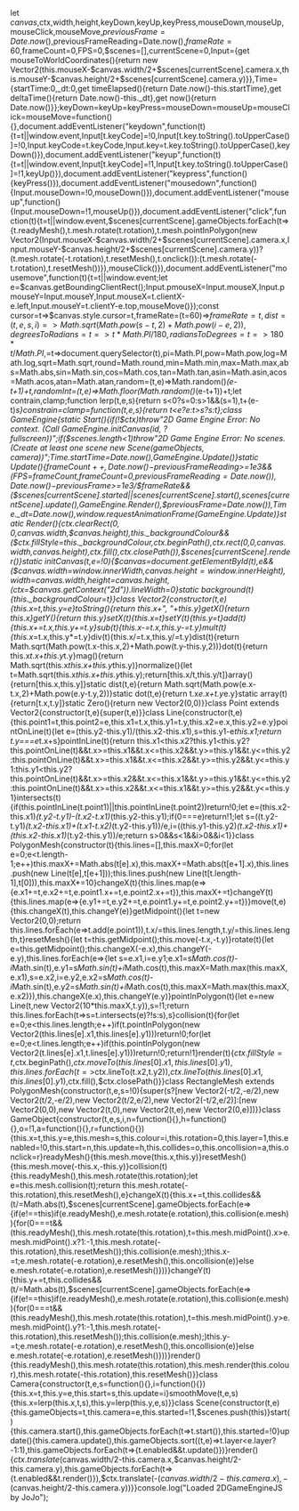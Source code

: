 let $canvas,$ctx,width,height,keyDown,keyUp,keyPress,mouseDown,mouseUp,mouseClick,mouseMove,$previousFrame=Date.now(),$previousFrameReading=Date.now(),$frameRate=60,$frameCount=0,FPS=0,$scenes=[],currentScene=0,Input={get mouseToWorldCoordinates(){return new Vector2(this.mouseX-$canvas.width/2+$scenes[currentScene].camera.x,this.mouseY-$canvas.height/2+$scenes[currentScene].camera.y)}},Time={startTime:0,_dt:0,get timeElapsed(){return Date.now()-this.startTime},get deltaTime(){return Date.now()-this._dt},get now(){return Date.now()}};keyDown=keyUp=keyPress=mouseDown=mouseUp=mouseClick=mouseMove=function(){},document.addEventListener("keydown",function(t){t=t||window.event,Input[t.keyCode]=!0,Input[t.key.toString().toUpperCase()]=!0,Input.keyCode=t.keyCode,Input.key=t.key.toString().toUpperCase(),keyDown()}),document.addEventListener("keyup",function(t){t=t||window.event,Input[t.keyCode]=!1,Input[t.key.toString().toUpperCase()]=!1,keyUp()}),document.addEventListener("keypress",function(){keyPress()}),document.addEventListener("mousedown",function(){Input.mouseDown=!0,mouseDown()}),document.addEventListener("mouseup",function(){Input.mouseDown=!1,mouseUp()}),document.addEventListener("click",function(t){t=t||window.event,$scenes[currentScene].gameObjects.forEach(t=>{t.readyMesh(),t.mesh.rotate(t.rotation),t.mesh.pointInPolygon(new Vector2(Input.mouseX-$canvas.width/2+$scenes[currentScene].camera.x,Input.mouseY-$canvas.height/2+$scenes[currentScene].camera.y))?(t.mesh.rotate(-t.rotation),t.resetMesh(),t.onclick()):(t.mesh.rotate(-t.rotation),t.resetMesh())}),mouseClick()}),document.addEventListener("mousemove",function(t){t=t||window.event;let e=$canvas.getBoundingClientRect();Input.pmouseX=Input.mouseX,Input.pmouseY=Input.mouseY,Input.mouseX=t.clientX-e.left,Input.mouseY=t.clientY-e.top,mouseMove()});const cursor=t=>$canvas.style.cursor=t,frameRate=(t=60)=>$frameRate=t,dist=(t,e,s,i)=>Math.sqrt(Math.pow(s-t,2)+Math.pow(i-e,2)),degreesToRadians=t=>t*Math.PI/180,radiansToDegrees=t=>180*t/Math.PI,$=t=>document.querySelector(t),pi=Math.PI,pow=Math.pow,log=Math.log,sqrt=Math.sqrt,round=Math.round,min=Math.min,max=Math.max,abs=Math.abs,sin=Math.sin,cos=Math.cos,tan=Math.tan,asin=Math.asin,acos=Math.acos,atan=Math.atan,random=(t,e)=>Math.random()*(e-t+1)+t,randomInt=(t,e)=>Math.floor(Math.random()*(e-t+1))+t;let contrain,clamp;function lerp(t,e,s){return s<0?s=0:s>1&&(s=1),t+(e-t)*s}constrain=clamp=function(t,e,s){return t<e?e:t>s?s:t};class GameEngine{static Start(){if(!$ctx)throw"2D Game Engine Error: No context. (Call GameEngine.initCanvas(id, ?fullscreen))";if($scenes.length<1)throw"2D Game Engine Error: No scenes. (Create at least one scene new Scene(gameObjects, camera))";Time.startTime=Date.now(),GameEngine.Update()}static Update(){$frameCount++,Date.now()-$previousFrameReading>=1e3&&(FPS=$frameCount,$frameCount=0,$previousFrameReading=Date.now()),Date.now()-$previousFrame>=1e3/$frameRate&&($scenes[currentScene].started||$scenes[currentScene].start(),$scenes[currentScene].update(),GameEngine.Render(),$previousFrame=Date.now()),Time._dt=Date.now(),window.requestAnimationFrame(GameEngine.Update)}static Render(){$ctx.clearRect(0,0,$canvas.width,$canvas.height),this._backgroundColour&&($ctx.fillStyle=this._backgroundColour,$ctx.beginPath(),$ctx.rect(0,0,$canvas.width,$canvas.height),$ctx.fill(),$ctx.closePath()),$scenes[currentScene].render()}static initCanvas(t,e=!0){$canvas=document.getElementById(t),e&&($canvas.width=window.innerWidth,$canvas.height=window.innerHeight),width=$canvas.width,height=$canvas.height,($ctx=$canvas.getContext("2d")).lineWidth=0}static background(t){this._backgroundColour=t}}class Vector2{constructor(t,e){this.x=t,this.y=e}toString(){return this.x+", "+this.y}getX(){return this.x}getY(){return this.y}setX(t){this.x=t}setY(t){this.y=t}add(t){this.x+=t.x,this.y+=t.y}sub(t){this.x-=t.x,this.y-=t.y}mult(t){this.x*=t.x,this.y*=t.y}div(t){this.x/=t.x,this.y/=t.y}dist(t){return Math.sqrt(Math.pow(t.x-this.x,2)+Math.pow(t.y-this.y,2))}dot(t){return this.x*t.x+this.y*t.y}mag(){return Math.sqrt(this.x*this.x+this.y*this.y)}normalize(){let t=Math.sqrt(this.x*this.x+this.y*this.y);return[this.x/t,this.y/t]}array(){return[this.x,this.y]}static dist(t,e){return Math.sqrt(Math.pow(e.x-t.x,2)+Math.pow(e.y-t.y,2))}static dot(t,e){return t.x*e.x+t.y*e.y}static array(t){return[t.x,t.y]}static Zero(){return new Vector2(0,0)}}class Point extends Vector2{constructor(t,e){super(t,e)}}class Line{constructor(t,e){this.point1=t,this.point2=e,this.x1=t.x,this.y1=t.y,this.x2=e.x,this.y2=e.y}pointOnLine(t){let e=(this.y2-this.y1)/(this.x2-this.x1),s=this.y1-e*this.x1;return t.y===e*t.x+s}pointInLine(t){return this.x1<this.x2?this.y1<this.y2?this.pointOnLine(t)&&t.x>=this.x1&&t.x<=this.x2&&t.y>=this.y1&&t.y<=this.y2:this.pointOnLine(t)&&t.x>=this.x1&&t.x<=this.x2&&t.y>=this.y2&&t.y<=this.y1:this.y1<this.y2?this.pointOnLine(t)&&t.x>=this.x2&&t.x<=this.x1&&t.y>=this.y1&&t.y<=this.y2:this.pointOnLine(t)&&t.x>=this.x2&&t.x<=this.x1&&t.y>=this.y2&&t.y<=this.y1}intersects(t){if(this.pointInLine(t.point1)||this.pointInLine(t.point2))return!0;let e=(this.x2-this.x1)*(t.y2-t.y1)-(t.x2-t.x1)*(this.y2-this.y1);if(0===e)return!1;let s=((t.y2-t.y1)*(t.x2-this.x1)+(t.x1-t.x2)*(t.y2-this.y1))/e,i=((this.y1-this.y2)*(t.x2-this.x1)+(this.x2-this.x1)*(t.y2-this.y1))/e;return s>0&&s<1&&i>0&&i<1}}class PolygonMesh{constructor(t){this.lines=[],this.maxX=0;for(let e=0;e<t.length-1;e++)this.maxX+=Math.abs(t[e].x),this.maxX+=Math.abs(t[e+1].x),this.lines.push(new Line(t[e],t[e+1]));this.lines.push(new Line(t[t.length-1],t[0])),this.maxX*=10}changeX(t){this.lines.map(e=>{e.x1+=t,e.x2+=t,e.point1.x+=t,e.point2.x+=t}),this.maxX+=t}changeY(t){this.lines.map(e=>{e.y1+=t,e.y2+=t,e.point1.y+=t,e.point2.y+=t})}move(t,e){this.changeX(t),this.changeY(e)}getMidpoint(){let t=new Vector2(0,0);return this.lines.forEach(e=>t.add(e.point1)),t.x/=this.lines.length,t.y/=this.lines.length,t}resetMesh(){let t=this.getMidpoint();this.move(-t.x,-t.y)}rotate(t){let e=this.getMidpoint();this.changeX(-e.x),this.changeY(-e.y),this.lines.forEach(e=>{let s=e.x1,i=e.y1;e.x1=s*Math.cos(t)-i*Math.sin(t),e.y1=s*Math.sin(t)+i*Math.cos(t),this.maxX=Math.max(this.maxX,e.x1),s=e.x2,i=e.y2,e.x2=s*Math.cos(t)-i*Math.sin(t),e.y2=s*Math.sin(t)+i*Math.cos(t),this.maxX=Math.max(this.maxX,e.x2)}),this.changeX(e.x),this.changeY(e.y)}pointInPolygon(t){let e=new Line(t,new Vector2(10*this.maxX,t.y)),s=!1;return this.lines.forEach(t=>s=t.intersects(e)?!s:s),s}collision(t){for(let e=0;e<this.lines.length;e++)if(t.pointInPolygon(new Vector2(this.lines[e].x1,this.lines[e].y1)))return!0;for(let e=0;e<t.lines.length;e++)if(this.pointInPolygon(new Vector2(t.lines[e].x1,t.lines[e].y1)))return!0;return!1}render(t){$ctx.fillStyle=t,$ctx.beginPath(),$ctx.moveTo(this.lines[0].x1,this.lines[0].y1),this.lines.forEach(t=>$ctx.lineTo(t.x2,t.y2)),$ctx.lineTo(this.lines[0].x1,this.lines[0].y1),$ctx.fill(),$ctx.closePath()}}class RectangleMesh extends PolygonMesh{constructor(t,e,s=!0){super(s?[new Vector2(-t/2,-e/2),new Vector2(t/2,-e/2),new Vector2(t/2,e/2),new Vector2(-t/2,e/2)]:[new Vector2(0,0),new Vector2(t,0),new Vector2(t,e),new Vector2(0,e)])}}class GameObject{constructor(t,e,s,i,n=function(){},h=function(){},o=!1,a=function(){},r=function(){}){this.x=t,this.y=e,this.mesh=s,this.colour=i,this.rotation=0,this.layer=1,this.enabled=!0,this.start=n,this.update=h,this.collides=o,this.oncollision=a,this.onclick=r}readyMesh(){this.mesh.move(this.x,this.y)}resetMesh(){this.mesh.move(-this.x,-this.y)}collision(t){this.readyMesh(),this.mesh.rotate(this.rotation);let e=this.mesh.collision(t);return this.mesh.rotate(-this.rotation),this.resetMesh(),e}changeX(t){this.x+=t,this.collides&&(t/=Math.abs(t),$scenes[currentScene].gameObjects.forEach(e=>{if(e!==this)if(e.readyMesh(),e.mesh.rotate(e.rotation),this.collision(e.mesh)){for(0===t&&(this.readyMesh(),this.mesh.rotate(this.rotation),t=this.mesh.midPoint().x>e.mesh.midPoint().x?1:-1,this.mesh.rotate(-this.rotation),this.resetMesh());this.collision(e.mesh);)this.x-=t;e.mesh.rotate(-e.rotation),e.resetMesh(),this.oncollision(e)}else e.mesh.rotate(-e.rotation),e.resetMesh()}))}changeY(t){this.y+=t,this.collides&&(t/=Math.abs(t),$scenes[currentScene].gameObjects.forEach(e=>{if(e!==this)if(e.readyMesh(),e.mesh.rotate(e.rotation),this.collision(e.mesh)){for(0===t&&(this.readyMesh(),this.mesh.rotate(this.rotation),t=this.mesh.midPoint().y>e.mesh.midPoint().y?1:-1,this.mesh.rotate(-this.rotation),this.resetMesh());this.collision(e.mesh);)this.y-=t;e.mesh.rotate(-e.rotation),e.resetMesh(),this.oncollision(e)}else e.mesh.rotate(-e.rotation),e.resetMesh()}))}render(){this.readyMesh(),this.mesh.rotate(this.rotation),this.mesh.render(this.colour),this.mesh.rotate(-this.rotation),this.resetMesh()}}class Camera{constructor(t,e,s=function(){},i=function(){}){this.x=t,this.y=e,this.start=s,this.update=i}smoothMove(t,e,s){this.x=lerp(this.x,t,s),this.y=lerp(this.y,e,s)}}class Scene{constructor(t,e){this.gameObjects=t,this.camera=e,this.started=!1,$scenes.push(this)}start(){this.camera.start(),this.gameObjects.forEach(t=>t.start()),this.started=!0}update(){this.camera.update(),this.gameObjects.sort((t,e)=>t.layer<e.layer?-1:1),this.gameObjects.forEach(t=>{t.enabled&&t.update()})}render(){$ctx.translate($canvas.width/2-this.camera.x,$canvas.height/2-this.camera.y),this.gameObjects.forEach(t=>{t.enabled&&t.render()}),$ctx.translate(-($canvas.width/2-this.camera.x),-($canvas.height/2-this.camera.y))}}console.log("Loaded 2DGameEngineJS by JoJo");
